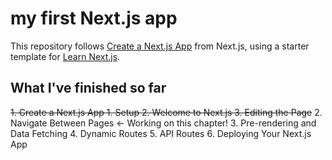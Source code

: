 # my first Next.js app
This repository follows [Create a Next.js App](https://nextjs.org/learn/basics/create-nextjs-app) from Next.js, using a starter template for [Learn Next.js](https://nextjs.org/learn).
## What I've finished so far
~~1. Create a Next.js App
	1. Setup
	2. Welcome to Next.js
	3. Editing the Page~~
2. Navigate Between Pages <- Working on this chapter!
3. Pre-rendering and Data Fetching
4. Dynamic Routes
5. API Routes
6. Deploying Your Next.js App
